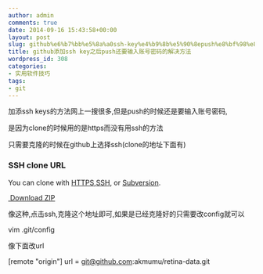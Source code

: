 ```yaml
---
author: admin
comments: true
date: 2014-09-16 15:43:58+00:00
layout: post
slug: github%e6%b7%bb%e5%8a%a0ssh-key%e4%b9%8b%e5%90%8epush%e8%bf%98%e8%a6%81%e8%be%93%e5%85%a5%e8%b4%a6%e5%8f%b7%e5%af%86%e7%a0%81%e7%9a%84%e8%a7%a3%e5%86%b3%e6%96%b9%e6%b3%95
title: github添加ssh key之后push还要输入账号密码的解决方法
wordpress_id: 308
categories:
- 实用软件技巧
tags:
- git
---
```


加添ssh keys的方法网上一搜很多,但是push的时候还是要输入账号密码,

是因为clone的时候用的是https而没有用ssh的方法

只需要克隆的时候在github上选择ssh(clone的地址下面有)











### SSH clone URL







You can clone with [HTTPS](https://github.com/akmumu/retina-data#),[SSH](https://github.com/akmumu/retina-data#), or [Subversion](https://github.com/akmumu/retina-data#).





[ Download ZIP](https://github.com/akmumu/retina-data/archive/master.zip)


像这种,点击ssh,克隆这个地址即可,如果是已经克隆好的只需要改config就可以

vim .git/config

像下面改url

[remote "origin"]
url = git@github.com:akmumu/retina-data.git








